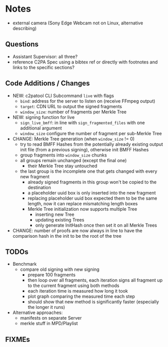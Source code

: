 # Notes

- external camera (Sony Edge Webcam not on Linux, alternative describing)

## Questions

- Assistant Supervisor: all three?
- reference C2PA Spec using a bibtex ref or directly with footnotes and links to the specific sections?

## Code Additions / Changes

- NEW: c2patool CLI Subcommand `live` with flags
  - `bind`: address for the server to listen on (receive FFmpeg output)
  - `target`: CDN URL to output the signed fragments
  - `window_size`: number of fragments per Merkle Tree
- NEW: signing function for live
  - `sign_live_bmff`: in line with `sign_fragmented_files` with one additional argument
  - `window_size` configure the number of fragment per sub-Merkle Tree
- CHANGE: Merkle Tree generation (when `window_size` != 0)
  - try to read BMFF Hashes from the potentially already existing output init file (from a previous signing), otherwise init BMFF Hashes
  - group fragments into `window_size` chunks
  - all groups remain unchanged (except the final one)
    - their Merkle Tree stay untouched
  - the last group is the incomplete one that gets changed with every new fragment
    - already signed fragments in this group won't be copied to the destination
    - a placeholder uuid box is only inserted into the new fragment
    - replacing placeholder uuid box expected them to be the same length, now it can replace mismatching length boxes
    - Merkle Tree initialization now supports multiple Tree
      - inserting new Tree
      - updating existing Trees
      - only generate InitHash once then set it on all Merkle Trees
- CHANGE: number of proofs are now always in line to have the comparison hash in the init to be the root of the tree

## TODOs

- Benchmark
  - compare old signing with new signing
    - prepare 100 fragments
    - then loop over all fragments, each iteration signs all fragment up to the current fragment using both methods
    - each iteration time is measured how long it took
    - plot graph comparing the measured time each step
    - should show that new method is significantly faster (especially the longer it runs)
- Alternative approaches:
  - manifests on separate Server
  - merkle stuff in MPD/Playlist

## FIXMEs
